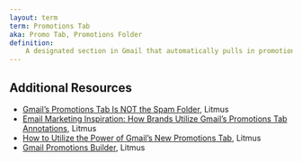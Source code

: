 ```yaml
---
layout: term
term: Promotions Tab
aka: Promo Tab, Promotions Folder
definition:
    A designated section in Gmail that automatically pulls in promotional and marketing emails to make them easier for users to find. Often feared by email marketers, but where most marketing messages should actually end up.
---
```


## Additional Resources

- [Gmail’s Promotions Tab Is NOT the Spam Folder](https://www.litmus.com/blog/gmails-promotions-tab-is-not-the-spam-folder/), Litmus
- [Email Marketing Inspiration: How Brands Utilize Gmail’s Promotions Tab Annotations](https://www.litmus.com/blog/email-marketing-inspiration-how-brands-utilize-gmails-promotions-tab-annotations/), Litmus
- [How to Utilize the Power of Gmail’s New Promotions Tab](https://www.litmus.com/blog/how-to-utilize-the-power-of-gmails-new-promotions-tab/), Litmus
- [Gmail Promotions Builder](https://litmus.com/community/gmail-promotions-builder), Litmus